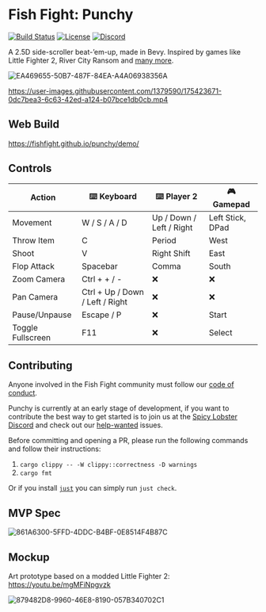 # Fish Fight: Punchy

[![Build Status](https://img.shields.io/github/workflow/status/fishfight/punchy/CI?logo=github&labelColor=1e1c24&color=216e9b)](https://github.com/fishfight/punchy/actions) [![License](https://img.shields.io/badge/License-MIT%20or%20Apache%202-green.svg?label=license&labelColor=1e1c24&color=34925e)](./LICENSE.md) [![Discord](https://img.shields.io/badge/chat-on%20discord-green.svg?logo=discord&logoColor=fff&labelColor=1e1c24&color=8d5b3f)](https://discord.gg/4smxjcheE5)

A 2.5D side-scroller beat-’em-up, made in Bevy. Inspired by games like Little Fighter 2, River City Ransom and [many more](https://fextralife.com/a-history-of-the-side-scrolling-beat-em-up-part-1/).

![EA469655-50B7-487F-84EA-A4A06938356A](https://user-images.githubusercontent.com/583842/161245719-7b587a2a-dd02-4edc-8640-b26ae6f7eafb.gif)

https://user-images.githubusercontent.com/1379590/175423671-0dc7bea3-6c63-42ed-a124-b07bce1db0cb.mp4

## Web Build

https://fishfight.github.io/punchy/demo/

## Controls

| Action            | ⌨️ Keyboard                      | ⌨️ Player 2               | 🎮 Gamepad       |
| ----------------- | ------------------------------- | ------------------------ | ---------------- |
| Movement          | W / S / A / D                   | Up / Down / Left / Right | Left Stick, DPad |
| Throw Item        | C                               | Period                   | West             |
| Shoot             | V                               | Right Shift              | East             |
| Flop Attack       | Spacebar                        | Comma                    | South            |
| Zoom Camera       | Ctrl + + / -                    | ❌️                       | ❌️               |
| Pan Camera        | Ctrl + Up / Down / Left / Right | ❌️                       | ❌️               |
| Pause/Unpause     | Escape / P                      | ❌ ️                      | Start            |
| Toggle Fullscreen | F11                             | ❌️                       | Select           |

## Contributing

Anyone involved in the Fish Fight community must follow our [code of conduct](https://github.com/fishfight/FishFight/blob/main/CODE_OF_CONDUCT.md).

Punchy is currently at an early stage of development, if you want to contribute the best way to get started is to join us at the [Spicy Lobster Discord](https://discord.gg/4smxjcheE5) and check out our [help-wanted](https://github.com/fishfight/punchy/labels/help%20wanted) issues.

Before committing and opening a PR, please run the following commands and follow their instructions:

1. `cargo clippy -- -W clippy::correctness -D warnings`
2. `cargo fmt`

Or if you install [`just`](https://github.com/casey/just) you can simply run `just check`.

## MVP Spec

![861A6300-5FFD-4DDC-B4BF-0E8514F4B87C](https://user-images.githubusercontent.com/583842/161247148-0bc07089-1409-48ca-9cc8-ee1a1edddb9e.png)

## Mockup

Art prototype based on a modded Little Fighter 2:
https://youtu.be/mgMFiNpgvzk

![879482D8-9960-46E8-8190-057B340702C1](https://user-images.githubusercontent.com/583842/161245437-7e31568e-3b7f-4b3d-90e8-42747faea5f3.jpeg)

